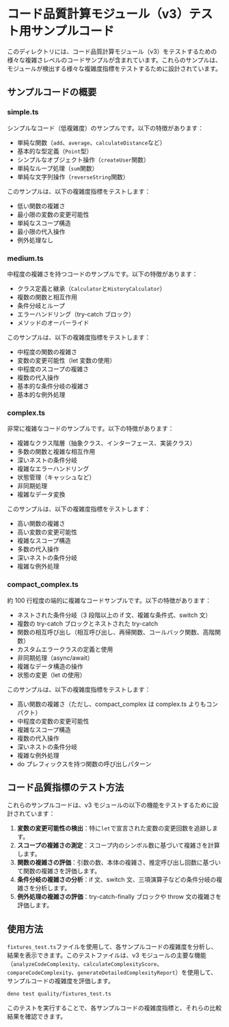 # コード品質計算モジュール（v3）テスト用サンプルコード

このディレクトリには、コード品質計算モジュール（v3）をテストするための様々な複雑さレベルのコードサンプルが含まれています。これらのサンプルは、モジュールが検出する様々な複雑度指標をテストするために設計されています。

## サンプルコードの概要

### simple.ts

シンプルなコード（低複雑度）のサンプルです。以下の特徴があります：

- 単純な関数（`add`、`average`、`calculateDistance`など）
- 基本的な型定義（`Point`型）
- シンプルなオブジェクト操作（`createUser`関数）
- 単純なループ処理（`sum`関数）
- 単純な文字列操作（`reverseString`関数）

このサンプルは、以下の複雑度指標をテストします：

- 低い関数の複雑さ
- 最小限の変数の変更可能性
- 単純なスコープ構造
- 最小限の代入操作
- 例外処理なし

### medium.ts

中程度の複雑さを持つコードのサンプルです。以下の特徴があります：

- クラス定義と継承（`Calculator`と`HistoryCalculator`）
- 複数の関数と相互作用
- 条件分岐とループ
- エラーハンドリング（try-catch ブロック）
- メソッドのオーバーライド

このサンプルは、以下の複雑度指標をテストします：

- 中程度の関数の複雑さ
- 変数の変更可能性（let 変数の使用）
- 中程度のスコープの複雑さ
- 複数の代入操作
- 基本的な条件分岐の複雑さ
- 基本的な例外処理

### complex.ts

非常に複雑なコードのサンプルです。以下の特徴があります：

- 複雑なクラス階層（抽象クラス、インターフェース、実装クラス）
- 多数の関数と複雑な相互作用
- 深いネストの条件分岐
- 複雑なエラーハンドリング
- 状態管理（キャッシュなど）
- 非同期処理
- 複雑なデータ変換

このサンプルは、以下の複雑度指標をテストします：

- 高い関数の複雑さ
- 高い変数の変更可能性
- 複雑なスコープ構造
- 多数の代入操作
- 深いネストの条件分岐
- 複雑な例外処理

### compact_complex.ts

約 100 行程度の端的に複雑なコードサンプルです。以下の特徴があります：

- ネストされた条件分岐（3 段階以上の if 文、複雑な条件式、switch 文）
- 複数の try-catch ブロックとネストされた try-catch
- 関数の相互呼び出し（相互呼び出し、再帰関数、コールバック関数、高階関数）
- カスタムエラークラスの定義と使用
- 非同期処理（async/await）
- 複雑なデータ構造の操作
- 状態の変更（let の使用）

このサンプルは、以下の複雑度指標をテストします：

- 高い関数の複雑さ（ただし、compact_complex は complex.ts よりもコンパクト）
- 中程度の変数の変更可能性
- 複雑なスコープ構造
- 複数の代入操作
- 深いネストの条件分岐
- 複雑な例外処理
- do プレフィックスを持つ関数の呼び出しパターン

## コード品質指標のテスト方法

これらのサンプルコードは、v3 モジュールの以下の機能をテストするために設計されています：

1. **変数の変更可能性の検出**：特に`let`で宣言された変数の変更回数を追跡します。
2. **スコープの複雑さの測定**：スコープ内のシンボル数に基づいて複雑さを計算します。
3. **関数の複雑さの評価**：引数の数、本体の複雑さ、推定呼び出し回数に基づいて関数の複雑さを評価します。
4. **条件分岐の複雑さの分析**：if 文、switch 文、三項演算子などの条件分岐の複雑さを分析します。
5. **例外処理の複雑さの評価**：try-catch-finally ブロックや throw 文の複雑さを評価します。

## 使用方法

`fixtures_test.ts`ファイルを使用して、各サンプルコードの複雑度を分析し、結果を表示できます。このテストファイルは、v3 モジュールの主要な機能（`analyzeCodeComplexity`、`calculateComplexityScore`、`compareCodeComplexity`、`generateDetailedComplexityReport`）を使用して、サンプルコードの複雑度を評価します。

```bash
deno test quality/fixtures_test.ts
```

このテストを実行することで、各サンプルコードの複雑度指標と、それらの比較結果を確認できます。
